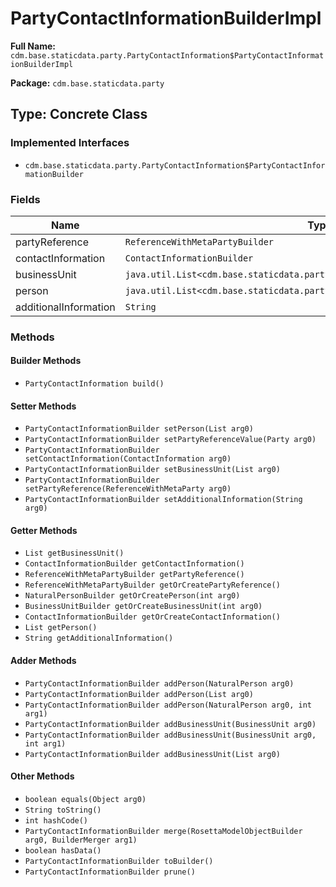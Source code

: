 # PartyContactInformationBuilderImpl

**Full Name:** `cdm.base.staticdata.party.PartyContactInformation$PartyContactInformationBuilderImpl`

**Package:** `cdm.base.staticdata.party`

## Type: Concrete Class

### Implemented Interfaces

- `cdm.base.staticdata.party.PartyContactInformation$PartyContactInformationBuilder`

### Fields

| Name | Type | Description |
|------|------|-------------|
| partyReference | `ReferenceWithMetaPartyBuilder` |  |
| contactInformation | `ContactInformationBuilder` |  |
| businessUnit | `java.util.List<cdm.base.staticdata.party.BusinessUnit$BusinessUnitBuilder>` |  |
| person | `java.util.List<cdm.base.staticdata.party.NaturalPerson$NaturalPersonBuilder>` |  |
| additionalInformation | `String` |  |

### Methods

#### Builder Methods

- `PartyContactInformation build()`

#### Setter Methods

- `PartyContactInformationBuilder setPerson(List arg0)`
- `PartyContactInformationBuilder setPartyReferenceValue(Party arg0)`
- `PartyContactInformationBuilder setContactInformation(ContactInformation arg0)`
- `PartyContactInformationBuilder setBusinessUnit(List arg0)`
- `PartyContactInformationBuilder setPartyReference(ReferenceWithMetaParty arg0)`
- `PartyContactInformationBuilder setAdditionalInformation(String arg0)`

#### Getter Methods

- `List getBusinessUnit()`
- `ContactInformationBuilder getContactInformation()`
- `ReferenceWithMetaPartyBuilder getPartyReference()`
- `ReferenceWithMetaPartyBuilder getOrCreatePartyReference()`
- `NaturalPersonBuilder getOrCreatePerson(int arg0)`
- `BusinessUnitBuilder getOrCreateBusinessUnit(int arg0)`
- `ContactInformationBuilder getOrCreateContactInformation()`
- `List getPerson()`
- `String getAdditionalInformation()`

#### Adder Methods

- `PartyContactInformationBuilder addPerson(NaturalPerson arg0)`
- `PartyContactInformationBuilder addPerson(List arg0)`
- `PartyContactInformationBuilder addPerson(NaturalPerson arg0, int arg1)`
- `PartyContactInformationBuilder addBusinessUnit(BusinessUnit arg0)`
- `PartyContactInformationBuilder addBusinessUnit(BusinessUnit arg0, int arg1)`
- `PartyContactInformationBuilder addBusinessUnit(List arg0)`

#### Other Methods

- `boolean equals(Object arg0)`
- `String toString()`
- `int hashCode()`
- `PartyContactInformationBuilder merge(RosettaModelObjectBuilder arg0, BuilderMerger arg1)`
- `boolean hasData()`
- `PartyContactInformationBuilder toBuilder()`
- `PartyContactInformationBuilder prune()`

